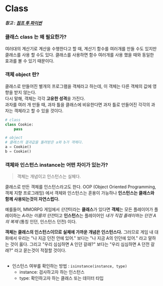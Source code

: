 # Class

##### 참고 : [점프 투 파이썬](https://wikidocs.net/28)

### 클래스 class 는 왜 필요한가?
여러대의 계산기로 계산을 수행한다고 할 때, 계산기 함수를 여러개를 만들 수도 있지만 클래스를 사용 할 수도 있다. 클래스를 사용하면 함수 여러개를 사용 했을 때와 동일한 효과를 볼 수 있기 때문이다.<br>

### 객체 object 란?
클래스로 만들어진 별개의 프로그램을 객체라고 하는데, 이 객체는 다른 객체의 값에 영향을 받지 않는다.<br>
다시 말해, 객체는 각각 **고유한 성격**을 가진다. <br>
과자를 여러 개 만들 때, 과자 틀을 클래스에 비유한다면 과자 틀로 만들어진 각각의 과자는 객체라고 할 수 있을 것이다.<br>

```py
# class
class Cookie:
    pass

# object
# 클래스의 결과값을 돌려받은 a와 b가 객체다.
a = Cookie()
b = Cookie()
```

### 객체와 인스턴스 instance는 어떤 차이가 있는가?
> 객체는 개념이고 인스턴스는 실체다.

클래스로 만든 객체를 인스턴스라고도 한다. OOP (Object Oriented Programming, 객체 지향 프로그래밍) 에서 객체와 인스턴스는 혼용이 가능하나 **인스턴스는 클래스와 함께 사용되는것이 자연스럽다.**<br>

예를들어, MMORPG 게임에서 *던전*이라는 **클래스**가 있다면 **객체**는 모든 플레이어가 플레이하는 *A라는 이름의 던전*이고 **인스턴스**는 플레이어인 *내가 직접 플레이하는 던전 A의 복제* (통칭 인던, 인스턴스 던전) 이다.<br>

**객체는 클래스의 인스턴스이므로 실체에 가까운 개념은 인스턴스다.** 그러므로 게임 내 대화에서 우리는 "나 지금 던전 안에 있어." 보다는 "나 지금 A의 인던에 있어." 라고 말하는 것이 옳다. 그리고 "우리 심심하면 A 인던 갈래?" 보다는 "우리 심심하면 A 던전 갈래?" 라고 묻는것이 적절할 것이다.<br><br>


* 인스턴스 여부를 확인하는 방법 : `isinstance(instance, type)`<br>
    * instance: 검사하고자 하는 인스턴스
    * type: 확인하고자 하는 클래스 또는 데이터 타입